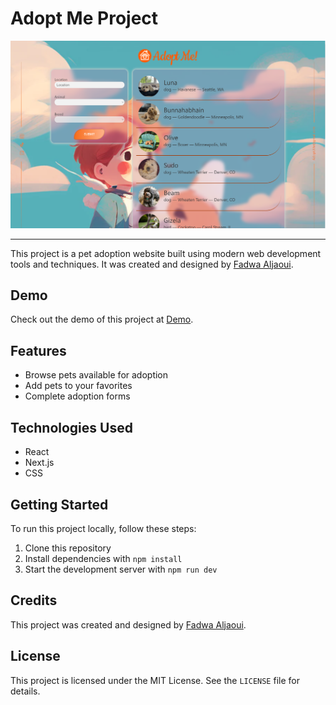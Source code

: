 # Adopt Me Project

<div style="text-align:center"><img src="./AdoptMe.png" alt="Adopt Me Project"></div>

---

This project is a pet adoption website built using modern web development tools and techniques. It was created and designed by [Fadwa Aljaoui](https://www.linkedin.com/in/fadwa-aljaoui-5846b523b/).

## Demo

Check out the demo of this project at [Demo](https://lnkd.in/eRxsEum2).

## Features

- Browse pets available for adoption
- Add pets to your favorites
- Complete adoption forms

## Technologies Used

- React
- Next.js
- CSS

## Getting Started

To run this project locally, follow these steps:

1. Clone this repository
2. Install dependencies with `npm install`
3. Start the development server with `npm run dev`

## Credits

This project was created and designed by [Fadwa Aljaoui](https://www.linkedin.com/in/fadwa-aljaoui-5846b523b/).

## License

This project is licensed under the MIT License. See the `LICENSE` file for details.
